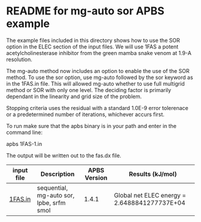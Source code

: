 README for mg-auto sor APBS example
===================================

The example files included in this directory shows how to use the SOR option in the ELEC section of the input files. We will use 1FAS a potent acetylcholinesterase inhibitor from the green mamba snake venom at 1.9-A resolution.

The mg-auto method now includes an option to enable the use of the SOR method. To use the sor option, use mg-auto followed by the sor keyword as in the 1FAS.in file. This will allowed mg-auto whether to use full multigrid method or SOR with only one level. The deciding factor is primarily dependant in the linearity and grid size of the problem. 

Stopping criteria uses the residual with a standard 1.0E-9 error tolerenace or a predetermined number of iterations, whichever accurs first.

To run make sure that the apbs binary is in your path and enter in the command line:

apbs 1FAS-1.in

The output will be written out to the fas.dx file. 

input file|Description| APBS Version|Results (kJ/mol)|
----------|-----------------------------------------------|-------------|---------------------|
[1FAS.in](1FAS.in)|sequential, mg-auto sor, lpbe, srfm smol|1.4.1| Global net ELEC energy = 2.6488841277737E+04


